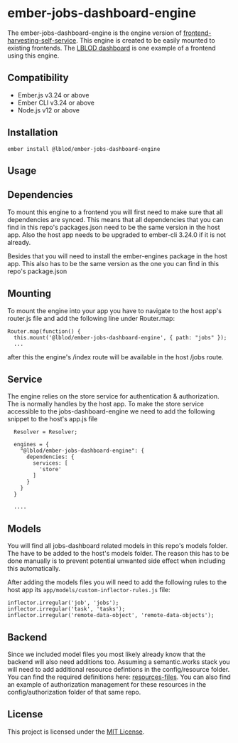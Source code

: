 ember-jobs-dashboard-engine
==============================================================================

The ember-jobs-dashboard-engine is the engine version of [frontend-harvesting-self-service](https://github.com/lblod/frontend-harvesting-self-service). This engine is created to be easily mounted to existing frontends. The [LBLOD dashboard](https://github.com/lblod/frontend-dashboard) is one example of a frontend using this engine.


Compatibility
------------------------------------------------------------------------------

* Ember.js v3.24 or above
* Ember CLI v3.24 or above
* Node.js v12 or above


Installation
------------------------------------------------------------------------------

```
ember install @lblod/ember-jobs-dashboard-engine
```


Usage
------------------------------------------------------------------------------

## Dependencies

To mount this engine to a frontend you will first need to make sure that all dependencies are synced. This means that all dependencies that you can find in this repo's packages.json need to be the same version in the host app. Also the host app needs to be upgraded to ember-cli 3.24.0 if it is not already.
<br> 

Besides that you will need to install the ember-engines package in the host app. This also has to be the same version as the one you can find in this repo's package.json

## Mounting

To mount the engine into your app you have to navigate to the host app's router.js file and add the following line under Router.map:
```
Router.map(function() {
  this.mount('@lblod/ember-jobs-dashboard-engine', { path: "jobs" });
  ...
```
after this the engine's /index route will be available in the host /jobs route. 

## Service

The engine relies on the store service for authentication & authorization. The is normally handles by the host app. To make the store service accessible to the jobs-dashboard-engine we need to add the following snippet to the host's app.js file
```
  Resolver = Resolver;

  engines = {
    "@lblod/ember-jobs-dashboard-engine": {
      dependencies: {
        services: [
          'store'
        ]
      }
    }
  }
 
  ....
```

## Models

You will find all jobs-dashboard related models in this repo's models folder. The have to be added to the host's models folder. The reason this has to be done manually is to prevent potential unwanted side effect when including this automatically.

After adding the models files you will need to add the following rules to the host app its `app/models/custom-inflector-rules.js` file:
```
inflector.irregular('job', 'jobs');
inflector.irregular('task', 'tasks');
inflector.irregular('remote-data-object', 'remote-data-objects');
```

## Backend

Since we included model files you most likely already know that the backend will also need additions too. Assuming a semantic.works stack you will need to add additional resource defintions in the config/resource folder. You can find the required definitions here: [resources-files](https://github.com/lblod/app-lblod-harvester/tree/master/config/resources). You can also find an example of authorization management for these resources in the config/authorization folder of that same repo.


License
------------------------------------------------------------------------------

This project is licensed under the [MIT License](LICENSE.md).
